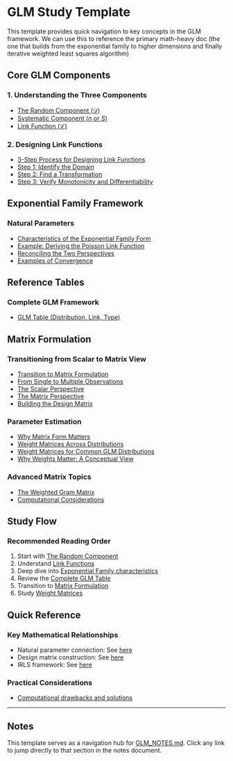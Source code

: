 # GLM Study Template

This template provides quick navigation to key concepts in the GLM framework. We can use this to reference the primary math-heavy doc (the one that builds from the exponential family to higher dimensions and finally iterative weighted least squares algorithm)

## Core GLM Components

### 1. Understanding the Three Components
- [The Random Component ($\mathcal{D}$)](GLM_NOTES.md#the-random-component-mathcald)
- [Systematic Component ($\eta$ or $S$)](GLM_NOTES.md#systematic-component-eta-or-s)
- [Link Function ($\mathcal{L}$)](GLM_NOTES.md#link-function-mathcall)

### 2. Designing Link Functions
- [3-Step Process for Designing Link Functions](GLM_NOTES.md#a-3-step-process-for-designing-a-link-function)
- [Step 1: Identify the Domain](GLM_NOTES.md#a-3-step-process-for-designing-a-link-function)
- [Step 2: Find a Transformation](GLM_NOTES.md#a-3-step-process-for-designing-a-link-function)
- [Step 3: Verify Monotonicity and Differentiability](GLM_NOTES.md#a-3-step-process-for-designing-a-link-function)

## Exponential Family Framework

### Natural Parameters
- [Characteristics of the Exponential Family Form](GLM_NOTES.md#characteristics-of-the-exponential-family-form-and-the-natural-prameter)
- [Example: Deriving the Poisson Link Function](GLM_NOTES.md#example-deriving-the-poisson-link-function)
- [Reconciling the Two Perspectives](GLM_NOTES.md#reconciling-the-two-perspectives)
- [Examples of Convergence](GLM_NOTES.md#examples-of-convergence)

## Reference Tables

### Complete GLM Framework
- [GLM Table (Distribution, Link, Type)](GLM_NOTES.md#glm-table)

## Matrix Formulation

### Transitioning from Scalar to Matrix View
- [Transition to Matrix Formulation](GLM_NOTES.md#transition-to-matrix-formulation)
- [From Single to Multiple Observations](GLM_NOTES.md#from-single-observation-to-multiple-observations)
- [The Scalar Perspective](GLM_NOTES.md#the-scalar-perspective-single-observation)
- [The Matrix Perspective](GLM_NOTES.md#the-matrix-perspective-multiple-observations)
- [Building the Design Matrix](GLM_NOTES.md#building-the-design-matrix)

### Parameter Estimation
- [Why Matrix Form Matters](GLM_NOTES.md#why-does-matrix-form-matter-for-parameter-estimation)
- [Weight Matrices Across Distributions](GLM_NOTES.md#the-hidden-identity-weight-matrices-across-distributions)
- [Weight Matrices for Common GLM Distributions](GLM_NOTES.md#weight-matrices-for-common-glm-distributions)
- [Why Weights Matter: A Conceptual View](GLM_NOTES.md#why-weights-matter-a-conceptual-view)

### Advanced Matrix Topics
- [The Weighted Gram Matrix](GLM_NOTES.md#the-weighted-gram-matrix-mathbfxtmathbfwtmathbfx)
- [Computational Considerations](GLM_NOTES.md#computational-considerations)

## Study Flow

### Recommended Reading Order
1. Start with [The Random Component](GLM_NOTES.md#the-random-component-mathcald)
2. Understand [Link Functions](GLM_NOTES.md#link-function-mathcall)
3. Deep dive into [Exponential Family characteristics](GLM_NOTES.md#characteristics-of-the-exponential-family-form-and-the-natural-prameter)
4. Review the [Complete GLM Table](GLM_NOTES.md#glm-table)
5. Transition to [Matrix Formulation](GLM_NOTES.md#transition-to-matrix-formulation)
6. Study [Weight Matrices](GLM_NOTES.md#weight-matrices-for-common-glm-distributions)

## Quick Reference

### Key Mathematical Relationships
- Natural parameter connection: See [here](GLM_NOTES.md#characteristics-of-the-exponential-family-form-and-the-natural-prameter)
- Design matrix construction: See [here](GLM_NOTES.md#building-the-design-matrix)
- IRLS framework: See [here](GLM_NOTES.md#the-hidden-identity-weight-matrices-across-distributions)

### Practical Considerations
- [Computational drawbacks and solutions](GLM_NOTES.md#computational-considerations)

---

## Notes

This template serves as a navigation hub for [GLM_NOTES.md](GLM_NOTES.md). Click any link to jump directly to that section in the notes document.

